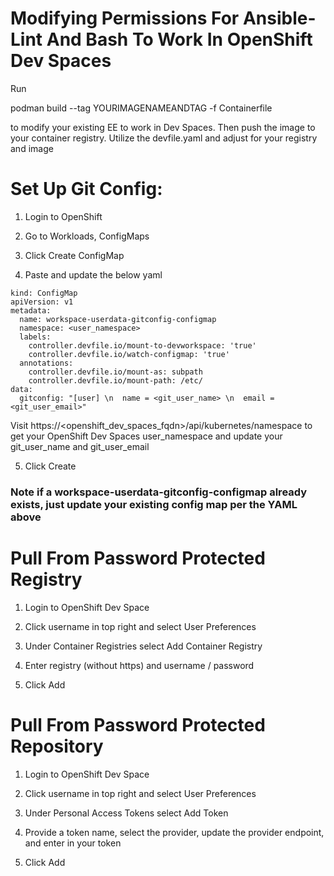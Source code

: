 # Modifying Permissions For Ansible-Lint And Bash To Work In OpenShift Dev Spaces
Run 

podman build --tag YOURIMAGENAMEANDTAG -f Containerfile 

to modify your existing EE to work in Dev Spaces. Then push the image to your container registry. Utilize the devfile.yaml and adjust for your registry and image

# Set Up Git Config:

1) Login to OpenShift

2) Go to Workloads, ConfigMaps

3) Click Create ConfigMap

4) Paste and update the below yaml
```
kind: ConfigMap
apiVersion: v1
metadata:
  name: workspace-userdata-gitconfig-configmap
  namespace: <user_namespace> 
  labels:
    controller.devfile.io/mount-to-devworkspace: 'true'
    controller.devfile.io/watch-configmap: 'true'
  annotations:
    controller.devfile.io/mount-as: subpath
    controller.devfile.io/mount-path: /etc/
data:
  gitconfig: "[user] \n  name = <git_user_name> \n  email = <git_user_email>" 
```
Visit https://<openshift_dev_spaces_fqdn>/api/kubernetes/namespace to get your OpenShift Dev Spaces user_namespace and update your git_user_name and git_user_email

5) Click Create

### Note if a workspace-userdata-gitconfig-configmap already exists, just update your existing config map per the YAML above

# Pull From Password Protected Registry

1) Login to OpenShift Dev Space

2) Click username in top right and select User Preferences

3) Under Container Registries select Add Container Registry

4) Enter registry (without https) and username / password

5) Click Add

# Pull From Password Protected Repository

1) Login to OpenShift Dev Space

2) Click username in top right and select User Preferences

3) Under Personal Access Tokens select Add Token

4) Provide a token name, select the provider, update the provider endpoint, and enter in your token

5) Click Add